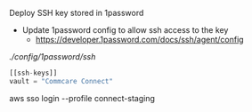 Deploy SSH key stored in 1password

- Update 1password config to allow ssh access to the key
  - https://developer.1password.com/docs/ssh/agent/config

_./config/1password/ssh_

```python
[[ssh-keys]]
vault = "Commcare Connect"
```

aws sso login --profile connect-staging
